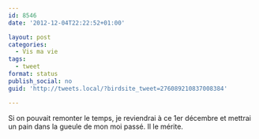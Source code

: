```yaml
---
id: 8546
date: '2012-12-04T22:22:52+01:00'

layout: post
categories:
  - Vis ma vie
tags:
  - tweet
format: status
publish_social: no
guid: 'http://tweets.local/?birdsite_tweet=276089210837008384'

---
```


Si on pouvait remonter le temps, je reviendrai à ce 1er décembre et mettrai un pain dans la gueule de mon moi passé. Il le mérite.